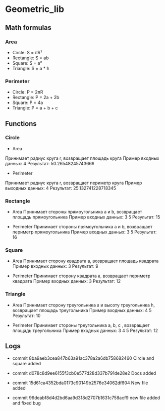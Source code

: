 # Geometric_lib
## Math formulas
### Area
- Circle: S = πR²
- Rectangle: S = ab
- Square: S = a²
- Triangle: S = a * h

### Perimeter
- Circle: P = 2πR
- Rectangle: P = 2a + 2b
- Square: P = 4a
- Triangle: P = a + b + c

## Functions
### Circle

- Area

Принимает радиус круга r, возвращает площадь круга
Пример входных данных: 4
Результат: 50.26548245743669

- Perimeter

Принимает радиус круга r, возвращает периметр круга
Пример выходных данных: 4
Результат: 25.132741228718345

### Rectangle

- Area
Принимает стороны прямоугольника a и b, возвращает площадь прямоугольника
Пример входных данных: 3 5
Результат: 15

- Perimeter
Принимает стороны прямоугольника a и b, возвращает периметр прямоугольника
Пример входных данных: 3 5
Результат: 16

### Square
- Area
Принимает сторону квадрата a, возвращает площадь квадрата
Пример входных данных: 3
Результат: 9

- Perimeter
Принимает сторону квадрата a, возвращает периметр квадрата
Пример входных данных: 3
Результат: 12

### Triangle

- Area
Принимает сторону треугольника a и высоту треугольника h, возвращает площадь треугольника
Пример входных данных: 4 5
Результат: 10

- Perimeter
Принимает стороны треугольника a, b, c , возвращает площадь треугольника
Пример входных данных: 3 4 5
Результат: 12

## Logs

- commit 8ba9aeb3cea847b63a91ac378a2a6db758682460 
Circle and square added

- commit d078c8d9ee6155f3cb0e577d28d337b791de28e2
Docs added

- commit 15d61ca4352bda0173c90149b2576e34062df604
New file added

- commit 96deabf8d4d2bd6aa9d318d2707b1631c758acf9 
new file added and fixed bug



